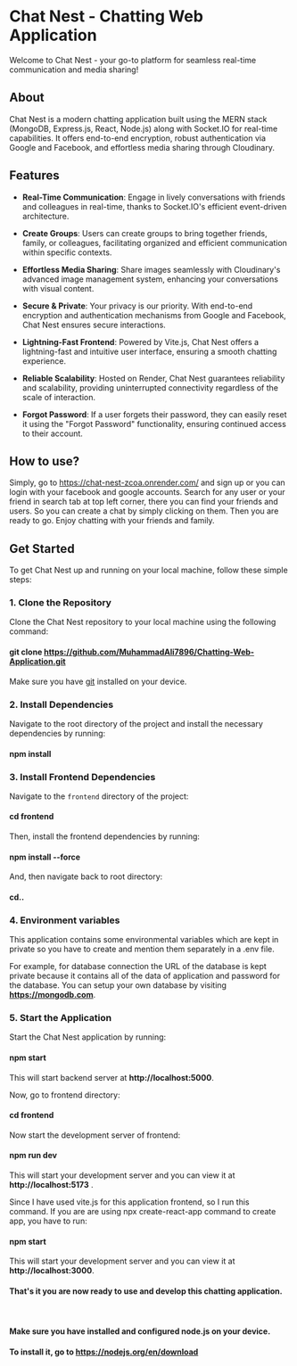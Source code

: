 # Chat Nest - Chatting Web Application

Welcome to Chat Nest - your go-to platform for seamless real-time communication and media sharing!

## About

Chat Nest is a modern chatting application built using the MERN stack (MongoDB, Express.js, React, Node.js) along with Socket.IO for real-time capabilities. It offers end-to-end encryption, robust authentication via Google and Facebook, and effortless media sharing through Cloudinary.

## Features

- **Real-Time Communication**: Engage in lively conversations with friends and colleagues in real-time, thanks to Socket.IO's efficient event-driven architecture.

- **Create Groups**: Users can create groups to bring together friends, family, or colleagues, facilitating organized and efficient communication within specific contexts.
  
- **Effortless Media Sharing**: Share images seamlessly with Cloudinary's advanced image management system, enhancing your conversations with visual content.

- **Secure & Private**: Your privacy is our priority. With end-to-end encryption and authentication mechanisms from Google and Facebook, Chat Nest ensures secure interactions.
  
- **Lightning-Fast Frontend**: Powered by Vite.js, Chat Nest offers a lightning-fast and intuitive user interface, ensuring a smooth chatting experience.
  
- **Reliable Scalability**: Hosted on Render, Chat Nest guarantees reliability and scalability, providing uninterrupted connectivity regardless of the scale of interaction.

- **Forgot Password**: If a user forgets their password, they can easily reset it using the "Forgot Password" functionality, ensuring continued access to their account.

## How to use?

Simply, go to https://chat-nest-zcoa.onrender.com/ and sign up or you can login with your facebook and google accounts. Search for any user or your friend in search tab at top left corner, there you can find your friends and users. So you can create a chat by simply clicking on them.
Then you are ready to go. Enjoy chatting with your friends and family.

## Get Started

To get Chat Nest up and running on your local machine, follow these simple steps:

### 1. Clone the Repository

Clone the Chat Nest repository to your local machine using the following command:

#### git clone https://github.com/MuhammadAli7896/Chatting-Web-Application.git

Make sure you have [git](https://git-scm.com/downloads) installed on your device.

### 2. Install Dependencies

Navigate to the root directory of the project and install the necessary dependencies by running:

#### npm install 

### 3. Install Frontend Dependencies

Navigate to the `frontend` directory of the project:

#### cd frontend

Then, install the frontend dependencies by running:

#### npm install --force

And, then navigate back to root directory:

#### cd..

### 4. Environment variables 

This application contains some environmental variables which are kept in private so you have to create and mention them separately in a .env file.

For example, for database connection the URL of the database is kept private because it contains all of the data of application and password for the database. You can setup your own database by visiting **https://mongodb.com**.

### 5. Start the Application

Start the Chat Nest application by running:

#### npm start

This will start backend server at **http://localhost:5000**.

Now, go to frontend directory:

#### cd frontend

Now start the development server of frontend:

#### npm run dev

This will start your development server and you can view it at **http://localhost:5173** .

Since I have used vite.js for this application frontend, so I run this command. If you are are using npx create-react-app command to create app, you have to run:

#### npm start

This will start your development server and you can view it at **http://localhost:3000**.

#### That's it you are now ready to use and develop this chatting application.
<br/>

#### Make sure you have installed and configured node.js on your device.
#### To install it, go to **https://nodejs.org/en/download**
